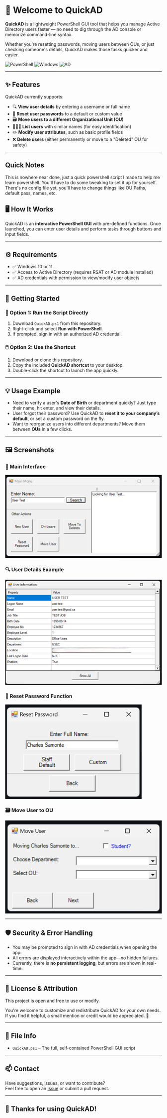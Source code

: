 # 👋 Welcome to QuickAD

**QuickAD** is a lightweight PowerShell GUI tool that helps you manage Active Directory users faster — no need to dig through the AD console or memorize command-line syntax.

Whether you're resetting passwords, moving users between OUs, or just checking someone's details, QuickAD makes those tasks quicker and easier.

![PowerShell](https://img.shields.io/badge/Built%20with-PowerShell-blue)
![Windows](https://img.shields.io/badge/Platform-Windows%2010%20%2F%2011-lightgrey)
![AD](https://img.shields.io/badge/Dependency-Active%20Directory-orange)

---

## ✨ Features

QuickAD currently supports:

- 🔍 **View user details** by entering a username or full name
- 🔄 **Reset user passwords** to a default or custom value
- 🗃️ **Move users to a different Organizational Unit (OU)**
- 🧑‍🤝‍🧑 **List users** with similar names (for easy identification)
- ✏️ **Modify user attributes**, such as basic profile fields
- ❌ **Delete users** (either permanently or move to a "Deleted" OU for safety)

---
## Quick Notes

This is nowhere near done, just a quick powershell script I made to help me learn powershell. You'll have to do some tweaking to set it up for yourself.
There's no config file yet, you'll have to change things like OU Paths, default pass, names, etc.

## 🖥️ How It Works

QuickAD is an **interactive PowerShell GUI** with pre-defined functions. Once launched, you can enter user details and perform tasks through buttons and input fields.

---

## ⚙️ Requirements

- ✅ Windows 10 or 11
- ✅ Access to Active Directory (requires RSAT or AD module installed)
- ✅ AD credentials with permission to view/modify user objects

---

## 🚀 Getting Started

### 🔧 Option 1: Run the Script Directly

1. Download `QuickAD.ps1` from this repository.
2. Right-click and select **Run with PowerShell**.
3. If prompted, sign in with an authorized AD credential.

### 🖱️ Option 2: Use the Shortcut

1. Download or clone this repository.
2. Copy the included **QuickAD shortcut** to your desktop.
3. Double-click the shortcut to launch the app quickly.

---

## 💡 Usage Example

- Need to verify a user's **Date of Birth** or department quickly? Just type their name, hit enter, and view their details.
- User forgot their password? Use QuickAD to **reset it to your company’s default**, or set a custom password on the fly.
- Want to reorganize users into different departments? Move them between **OUs** in a few clicks.

---

## 🖼️ Screenshots

### 🔐 Main Interface
![Main Interface](images/main-interface.png)

### 🔍 User Details Example
![User Details](images/user-details.png)

### 🔄 Reset Password Function
![Reset Password](images/reset-password.png)

### 🗃️ Move User to OU
![Move User to OU](images/move-ou.png)

---

## 🛡️ Security & Error Handling

- You may be prompted to sign in with AD credentials when opening the app.
- All errors are displayed interactively within the app—no hidden failures.
- Currently, there is **no persistent logging**, but errors are shown in real-time.

---

## 📝 License & Attribution

This project is open and free to use or modify.

You're welcome to customize and redistribute QuickAD for your own needs.  
If you find it helpful, a small mention or credit would be appreciated. 🤝

---

## 📂 File Info

- `QuickAD.ps1` – The full, self-contained PowerShell GUI script

---

## 📫 Contact

Have suggestions, issues, or want to contribute?  
Feel free to open an [Issue](https://github.com/your-repo/issues) or submit a pull request.

---

## 🙌 Thanks for using QuickAD!

